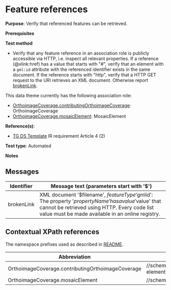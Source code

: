 # Feature references

**Purpose**: Verify that referenced features can be retrieved.

**Prerequisites**

**Test method**

* Verify that any feature reference in an association role is publicly accessible via HTTP, i.e. inspect all relevant properties. If a reference (@xlink:href) has a value that starts with "#", verify that an element with a `gml:id` attribute with the referenced identifier exists in the same document. If the reference starts with "http", verify that a HTTP GET request to the URI retrieves an XML document. Otherwise report [brokenLink](#brokenLink).

This data theme currently has the following association role:

* [OrthoimageCoverage.contributingOrthoimageCoverage](#contributingOrthoimageCoverage): OrthoimageCoverage
* [OrthoimageCoverage.mosaicElement](#mosaicElement): MosaicElement 


**Reference(s)**: 

* [TG DS Template](./README.md#ref_TG_DS_tmpl) IR requirement Article 4 (2)

**Test type**: Automated

**Notes**

## Messages

Identifier  |  Message text (parameters start with '$')
---------------------------------------------------------- | -------------------------------------------------------------------------
brokenLink <a name="brokenLink"/>  |  XML document '$filename', $featureType '$gmlid': The property '$propertyName' has a value '$value' that cannot be retrieved using HTTP. Every code list value must be made available in an online registry. 

## Contextual XPath references

The namespace prefixes used as described in [README](./README.md#namespaces).

Abbreviation                         |  XPath expression    | Multiplicity    | Voidable
------------------------------------ | ---------------------|-----------------|------------
OrthoimageCoverage.contributingOrthoimageCoverage <a name ="contributingOrthoimageCoverage"></a>	| //schema-element(oi:OrthoimageCoverage)/oi:contributingOrthoimageCoverage/oi:OrthoimageAggregation/oi:contributingOrthoimageCoverage/@xlink:href | 0..\* | No
OrthoimageCoverage.mosaicElement <a name ="mosaicElement"></a>	| //schema-element(oi:OrthoimageCoverage)/oi:mosaicElement/@xlink:href | 0..\* | Yes